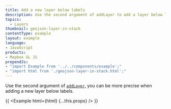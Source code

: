 ```yaml
---
title: Add a new layer below labels
description: Use the second argument of addLayer to add a layer below labels.
topics:
  - Layers
thumbnail: geojson-layer-in-stack
contentType: example
layout: example
language:
- JavaScript
products:
- Mapbox GL JS
prependJs:
- "import Example from '../../components/example';"
- "import html from './geojson-layer-in-stack.html';"
---
```


Use the second argument of [`addLayer`](https://maplibre.org/maplibre-gl-js-docs/api/map/#map#addlayer), you can be more precise when adding a new layer below labels.

{{ <Example html={html} {...this.props} /> }}
